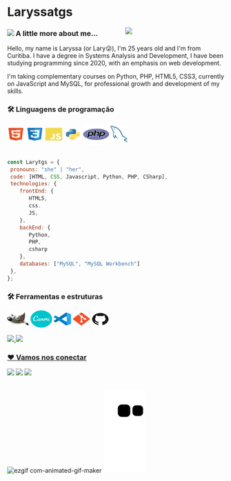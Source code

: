 # Laryssatgs 

<img align='right' src="https://media.giphy.com/media/ieyl9zmCjO4b4t6qoY/giphy.gif" width="230">

### <img src="https://media.giphy.com/media/VgCDAzcKvsR6OM0uWg/giphy.gif" width="50"> A little more about me...  

<p>Hello, my name is Laryssa (or Lary😜), I'm 25 years old and I'm from Curitiba. I have a degree in Systems Analysis and Development, I have been studying programming since 2020, with an emphasis on web development.</p>
<p>I'm taking complementary courses on Python, PHP, HTML5, CSS3, currently on JavaScript and MySQL, for professional growth and development of my skills.</p> 

### 🛠 Linguagens de programação

<div style="display: inline_block">
  <img align="center" alt="HTML" height="30" width="40" src="https://raw.githubusercontent.com/devicons/devicon/master/icons/html5/html5-original.svg"> 
  <img align="center" alt="CSS" height="30" width="40" src="https://raw.githubusercontent.com/devicons/devicon/master/icons/css3/css3-original.svg">
  <img align="center" alt="Js" height="30" width="40" src="https://raw.githubusercontent.com/devicons/devicon/master/icons/javascript/javascript-plain.svg">
  <img align="center" alt="Python" height="30" width="40" src="https://raw.githubusercontent.com/devicons/devicon/master/icons/python/python-original.svg">
  <img align="center" alt="PHP" height="50" width="60" src="https://raw.githubusercontent.com/devicons/devicon/master/icons/php/php-original.svg">
  <img align="center" alt="MySQL" height="40" width="40" src="https://raw.githubusercontent.com/devicons/devicon/master/icons/mysql/mysql-original.svg">
  <!--
  <img align="center" alt="Java" height="40" width="40" src="https://raw.githubusercontent.com/devicons/devicon/master/icons/java/java-original.svg" <img 
  src="https://cdn.jsdelivr.net/gh/devicons/devicon@latest/icons/trêsdsmax/trêsdsmax-original.svg" />
  <img align="center" alt="C#" height="35" width="45" src="https://raw.githubusercontent.com/devicons/devicon/master/icons/csharp/csharp-original.svg">     
  -->
 </div>

  <br>

  ```javascript
const Larytgs = {
   pronouns: "she" | "her",
   code: [HTML, CSS, Javascript, Python, PHP, CSharp],
   technologies: {
      frontEnd: {
         HTML5,
         css.
         JS,
      },
      backEnd: {
         Python,
         PHP,
         csharp
      },
      databases: ["MySQL", "MySQL Workbench"]
   },
};
```
 
  
  ### 🛠 Ferramentas e estruturas
  <div>
     <img align="center" alt="Gimp" height="40" width="50" src="https://raw.githubusercontent.com/devicons/devicon/master/icons/gimp/gimp-original.svg">
     <img align="center" alt="Canva" height="40" width="50" src="https://raw.githubusercontent.com/devicons/devicon/master/icons/canva/canva-original.svg">
     <img align="center" alt="Vscode" height="30" width="40" src="https://raw.githubusercontent.com/devicons/devicon/master/icons/vscode/vscode-original.svg">
    <img align="center" alt="Git" height="30" width="40" src="https://raw.githubusercontent.com/devicons/devicon/master/icons/git/git-original.svg">
     <img align="center" alt="Github" height="30" width="40" src="https://raw.githubusercontent.com/devicons/devicon/master/icons/github/github-original.svg">
  </div>
  
 <!--Link para pegar outros emojis de tecnologia https://devicon.dev/-->
 <!--Link para pegar bagdes de redes sociais https://dev.to/envoy_/150-badges-for-github-pnk-->   
  
  <br>
  
<div>
  <a href="https://beacons.ai/larytgs">
  <img height="180em" src="https://github-readme-stats.vercel.app/api?username=larytgs&show_icons=true&theme=synthwave&include_all_commits=true&count_private=true"/>
  <img height="180em" src="https://github-readme-stats.vercel.app/api/top-langs/?username=larytgs&layout=compact&langs_count=16&theme=synthwave"/>
</div>
    

### ❤ Vamos nos conectar 
<div> 
  <a href="https://www.linkedin.com/in/laryssa-tortato-7612961a9/" target="_blank"><img src="https://img.shields.io/badge/-LinkedIn-%230077B5?style=for-the-badge&logo=linkedin&logoColor=white"></a> 
  <a href="https://www.instagram.com/larytgs/" target="_blank"><img src="https://img.shields.io/badge/-Instagram-%23E4405F?style=for-the-badge&logo=instagram&logoColor=white"></a>
  <a href="https://www.facebook.com/profile.php?id=100005260008271" target="_blank"><img src="https://img.shields.io/badge/Facebook-1877F2?style=for-the-badge&logo=facebook&logoColor=white""></a> 
</div>

   <br>
   
<!--Links para criar gifs: https://ezgif.com/maker-->
![ezgif com-animated-gif-maker](https://github.com/Larytgs/Larytgs/assets/149098968/d2c34962-9f50-4db9-bb38-061f28d7d84b)  ![snake gif](https://github.com/larytgs/larytgs/blob/output/github-contribution-grid-snake.svg)
